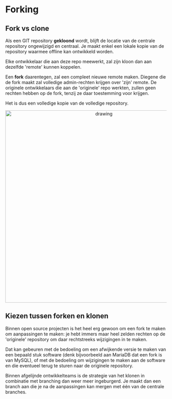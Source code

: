 # Forking

## Fork vs clone

Als een GIT repository **gekloond** wordt, blijft de locatie van de centrale repository ongewijzigd en centraal. Je maakt enkel een lokale kopie van de repository waarmee offline kan ontwikkeld worden.

Elke ontwikkelaar die aan deze repo meewerkt, zal zijn kloon dan aan dezelfde 'remote' kunnen koppelen.


Een **fork** daarentegen, zal een compleet nieuwe remote maken. Diegene die de fork maakt zal volledige admin-rechten krijgen over 'zijn' remote. 
De originele ontwikkelaars die aan de 'originele' repo werkten, zullen geen rechten hebben op de fork, tenzij ze daar toestemming voor krijgen.

Het is dus een volledige kopie van de volledige repository.

<p align="center">
    <img src="/img/git/git_clone_vs_fork.png" alt="drawing" width="600"/>
</p>

## Kiezen tussen forken en klonen

Binnen open source projecten is het heel erg gewoon om een fork te maken om aanpassingen te maken: je hebt immers maar heel zelden rechten op de 'originele' repository om daar rechtstreeks wijzigingen in te maken. 

Dat kan gebeuren met de bedoeling om een afwijkende versie te maken van een bepaald stuk software (denk bijvoorbeeld aan MariaDB dat een fork is van MySQL), of met de bedoeling om wijzigingen te maken aan de software en die eventueel terug te sturen naar de originele repository.

Binnen afgelijnde ontwikkelteams is de strategie van het klonen in combinatie met branching dan weer meer ingeburgerd. Je maakt dan een branch aan die je na de aanpassingen kan mergen met één van de centrale branches. 




